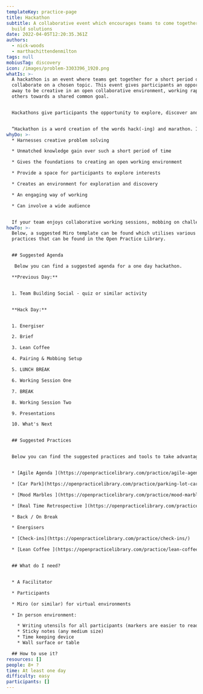 ```yaml
---
templateKey: practice-page
title: Hackathon
subtitle: A collaborative event which encourages teams to come together and
  build solutions
date: 2022-04-05T12:20:35.361Z
authors:
  - nick-woods
  - marthachittendenmilton
tags: null
mobiusTag: discovery
icon: /images/problem-3303396_1920.png
whatIs: >-
  A hackathon is an event where teams get together for a short period of time to
  collaborate on a chosen topic. This event gives participants an opportunity
  away to be creative in an open collaborative environment, working rapidly with
  others towards a shared common goal. 


  Hackathons give participants the opportunity to explore, discover and tackle problems that perhaps usually the team would not have the time or resources to look into. This event can be thought of as the start of a journey in tackling those problems, supporting honest and open conversations. 


  “Hackathon is a word creation of the words hack(-ing) and marathon. In this context, hacking stands for the development of software- or hardware-solution and the marathon describes the format, which is a 1–3 days lasting event.” (Schälchli)
whyDo: >-
  * Harnesses creative problem solving 

  * Unmatched knowledge gain over such a short period of time

  * Gives the foundations to creating an open working environment 

  * Provide a space for participants to explore interests 

  * Creates an environment for exploration and discovery

  * An engaging way of working

  * Can involve a wide audience 


  If your team enjoys collaborative working sessions, mobbing on challenges; hackathons could be a great approach of working together and unlocking synergy across teams.
howTo: >-
  Below, a suggested Miro template can be found which utilises various other
  practices that can be found in the Open Practice Library. 


  ## Suggested Agenda

   Below you can find a suggested agenda for a one day hackathon.

  **Previous Day:**  


  1. Team Building Social - quiz or similar activity


  **Hack Day:**


  1. Energiser 

  2. Brief

  3. Lean Coffee

  4. Pairing & Mobbing Setup

  5. LUNCH BREAK

  6. Working Session One

  7. BREAK

  8. Working Session Two

  9. Presentations

  10. What's Next


  ## Suggested Practices


  Below you can find the suggested practices and tools to take advantage of during a Hackathon.


  * [Agile Agenda ](https://openpracticelibrary.com/practice/agile-agenda/)

  * [Car Park](https://openpracticelibrary.com/practice/parking-lot-car-park/)

  * [Mood Marbles ](https://openpracticelibrary.com/practice/mood-marbles/)

  * [Real Time Retrospective ](https://openpracticelibrary.com/practice/realtime-retrospective/)

  * Back / On Break

  * Energisers

  * [Check-ins](https://openpracticelibrary.com/practice/check-ins/) 

  * [Lean Coffee ](https://openpracticelibrary.com/practice/lean-coffee/)


  ## What do I need? 


  * A Facilitator

  * Participants 

  * Miro (or similar) for virtual environments 

  * In person environment:

    * Writing utensils for all participants (markers are easier to read from a distance)
    * Sticky notes (any medium size)
    * Time keeping device
    * Wall surface or table

  ## How to use it?
resources: []
people: 8+ ?
time: At least one day
difficulty: easy
participants: []
---
```

